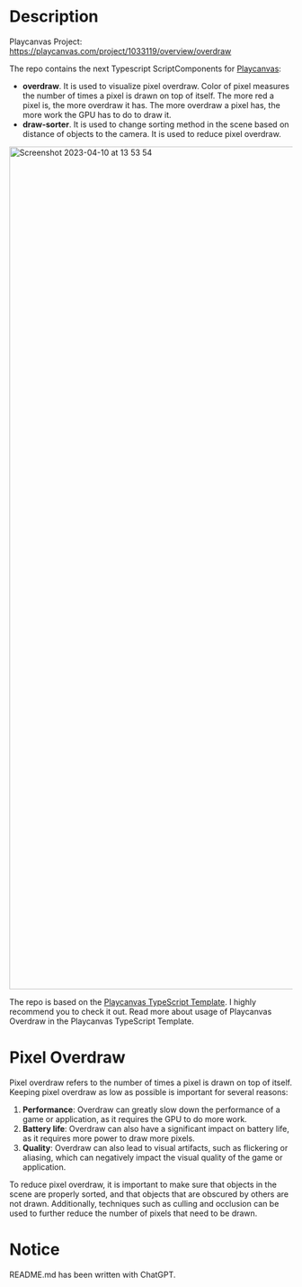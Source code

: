 # Description

Playcanvas Project: https://playcanvas.com/project/1033119/overview/overdraw

The repo contains the next Typescript ScriptComponents for [Playcanvas](https://playcanvas.com/):

- **overdraw**. It is used to visualize pixel overdraw. Color of pixel measures the number of times a pixel is drawn on top of itself. The more red a pixel is, the more overdraw it has. The more overdraw a pixel has, the more work the GPU has to do to draw it.
- **draw-sorter**. It is used to change sorting method in the scene based on distance of objects to the camera. It is used to reduce pixel overdraw.

<img width="1496" alt="Screenshot 2023-04-10 at 13 53 54" src="https://user-images.githubusercontent.com/104348270/230879728-15ff5f4e-f48c-4bff-a07f-e4e1520094d1.png">

The repo is based on the [Playcanvas TypeScript Template](https://github.com/querielo/playcanvas-typescript-template). I highly recommend you to check it out. Read more about usage of Playcanvas Overdraw in the Playcanvas TypeScript Template.

# Pixel Overdraw

Pixel overdraw refers to the number of times a pixel is drawn on top of itself. Keeping pixel overdraw as low as possible is important for several reasons:

1. **Performance**: Overdraw can greatly slow down the performance of a game or application, as it requires the GPU to do more work.
2. **Battery life**: Overdraw can also have a significant impact on battery life, as it requires more power to draw more pixels.
3. **Quality**: Overdraw can also lead to visual artifacts, such as flickering or aliasing, which can negatively impact the visual quality of the game or application.


To reduce pixel overdraw, it is important to make sure that objects in the scene are properly sorted, and that objects that are obscured by others are not drawn. Additionally, techniques such as culling and occlusion can be used to further reduce the number of pixels that need to be drawn.

# Notice

README.md has been written with ChatGPT.
